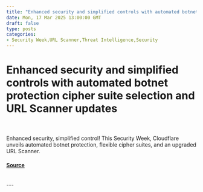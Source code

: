 ```yaml
---
title: "Enhanced security and simplified controls with automated botnet protection cipher suite selection and URL Scanner updates"
date: Mon, 17 Mar 2025 13:00:00 GMT
draft: false
type: posts
categories: 
- Security Week,URL Scanner,Threat Intelligence,Security
---
```

# Enhanced security and simplified controls with automated botnet protection cipher suite selection and URL Scanner updates

<br/>

<br/>
Enhanced security, simplified control! This Security Week, Cloudflare unveils automated botnet protection, flexible cipher suites, and an upgraded URL Scanner.

#### [Source](https://blog.cloudflare.com/enhanced-security-and-simplified-controls-with-automated-botnet-protection/)

<br/>
---
